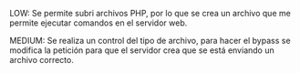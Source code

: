 LOW:
Se permite subri archivos PHP, por lo que se crea un archivo que me permite ejecutar comandos en el servidor web.

MEDIUM:
Se realiza un control del tipo de archivo, para hacer el bypass se modifica la petición para que el servidor crea que se está enviando un archivo correcto.
